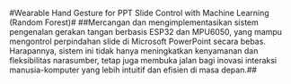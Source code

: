 #Wearable Hand Gesture for PPT Slide Control with Machine Learning (Random Forest)#
##Mercangan dan mengimplementasikan sistem pengenalan gerakan tangan berbasis ESP32 dan MPU6050, yang mampu mengontrol perpindahan slide di Microsoft PowerPoint secara bebas. Harapannya, sistem ini tidak hanya meningkatkan kenyamanan dan fleksibilitas narasumber, tetap juga membuka jalan bagi inovasi interaksi manusia-komputer yang lebih intuitif dan efisien di masa depan.##
